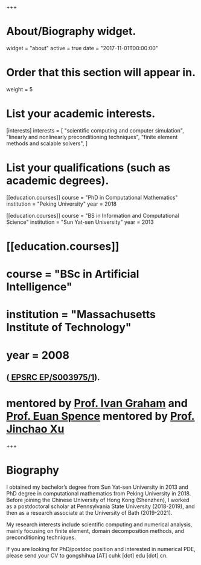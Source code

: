 +++
# About/Biography widget.
widget = "about"
active = true
date = "2017-11-01T00:00:00"

# Order that this section will appear in.
weight = 5

# List your academic interests.
[interests]
  interests = [
    "scientific computing and computer simulation",
    "linearly and nonlinearly preconditioning techniques",
    "finite element methods and scalable solvers",
  ]

# List your qualifications (such as academic degrees).
[[education.courses]]
  course = "PhD in Computational Mathematics"
  institution = "Peking University"
  year = 2018

[[education.courses]]
  course = "BS in Information and Computational Science"
  institution = "Sun Yat-sen University"
  year = 2013

# [[education.courses]]
#  course = "BSc in Artificial Intelligence"
#  institution = "Massachusetts Institute of Technology"
#  year = 2008
 
##   (<a href="https://gow.epsrc.ukri.org/NGBOViewGrant.aspx?GrantRef=EP/S003975/1" > EPSRC EP/S003975/1</a>).
# mentored by <a href="http://people.bath.ac.uk/masigg/">Prof. Ivan Graham</a> and <a href="http://people.bath.ac.uk/eas25/">Prof. Euan Spence</a>  mentored by <a href="http://www.personal.psu.edu/jxx1/">Prof. Jinchao Xu</a>
+++

# Biography
I obtained my bachelor’s degree from Sun Yat-sen University in 2013 and PhD degree in computational mathematics from Peking University in 2018. Before joining the Chinese University of Hong Kong (Shenzhen), I worked as a postdoctoral scholar at Pennsylvania State University (2018-2019), and then as a research associate at the University of Bath (2019-2021). 

My research interests include scientific computing and numerical analysis, mainly focusing on finite element, domain decomposition methods, and preconditioning techniques.

If you are looking for PhD/postdoc position and interested in numerical PDE, please send your CV to gongshihua [AT] cuhk [dot] edu [dot] cn.
